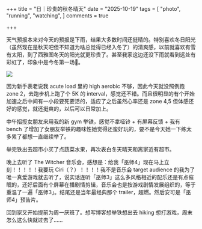 +++
title = "日｜珍贵的秋冬晴天"
date = "2025-10-19"
tags = [
    "photo",
    "running",
    "watching",
]
comments = true

+++

天气预报本来对今天的预报是下雨，结果大多数时间还挺晴的。特别喜欢冬日阳光（虽然现在是秋天吧但不知道为啥总觉得已经入冬了）的清爽感，以前就喜欢有雪有太阳，到了西雅图冬天的阳光就更珍贵了。甚至我家这边还没下雨就看到远处有彩虹了，印象中是今冬第一场🌈。

![](https://media.douchi.space/douchi/media_attachments/files/115/403/209/787/722/223/original/14c1be44029ad1d4.jpg)

因为新手表老说我 acute load 里的 high aerobic 不够，因此今天就没照例跑 zone 2，去跑步机上跑了个 5K 的 interval，感觉还不错。而且很明显的有个开始加速之后中间有一小段要死要活的，适应了之后虽然心率还是 zone 4,5 但体感还好的感觉，就还挺爽的，以后可以日常加上。

中午招揽女朋友来用我的新 gym 举铁，感觉不拿哑铃 + 有屏幕反馈 + 我有 bench 了增加了女朋友举铁的趣味性她觉得还蛮好玩的，要不是今天她一下练太多累了都想一直继续举了。

举完铁出去超市小买了点蔬菜水果，再次表白冬天晴天和离家近有超市。

晚上去听了 The Witcher 音乐会，感想是：给我「巫师4」现在马上立刻！！！！！我要玩 Ciri（？）！！！！我不是音乐会 target audience 的我为了唯一真爱游戏就去听了，说实话连听「巫师3」这么多风格相近的配乐还是有点催眠的，还好后面有个屏幕在播剧情剪辑，音乐会也是按游戏剧情发展组织的，等于重温了一遍「巫师3」。结尾还是当年最经典那个 trailer，超燃。然后安可是「巫师4」预告片。

回到家又开始提前为周一厌班了。想写博客想举铁想出去 hiking 想打游戏，周末怎么这么快就过去了……
